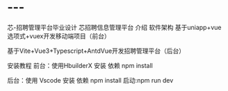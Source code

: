 # ---
芯-招聘管理平台毕业设计
芯招聘信息管理平台
介绍
软件架构
基于uniapp+vue选项式+vuex开发移动端项目（前台）

基于Vite+Vue3+Typescript+AntdVue开发招聘管理平台（后台）

安装教程
前台：使用HbuilderX 安装 依赖 npm install

后台：使用 Vscode 安装 依赖 npm install 启动:npm run dev
